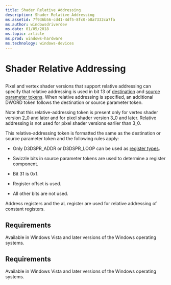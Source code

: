 ```yaml
---
title: Shader Relative Addressing
description: Shader Relative Addressing
ms.assetid: 7f936b56-cd41-4df5-8fc0-b8a7332ca7fa
ms.author: windowsdriverdev
ms.date: 01/05/2018
ms.topic: article
ms.prod: windows-hardware
ms.technology: windows-devices
---
```


# Shader Relative Addressing


## <span id="ddk_shader_relative_addressing_gg"></span><span id="DDK_SHADER_RELATIVE_ADDRESSING_GG"></span>


Pixel and vertex shader versions that support relative addressing can specify that relative addressing is used in bit 13 of [destination](destination-parameter-token.md) and [source parameter tokens](source-parameter-token.md). When relative addressing is specified, an additional DWORD token follows the destination or source parameter token.

Note that this relative-addressing token is present only for vertex shader version 2\_0 and later and for pixel shader version 3\_0 and later. Relative addressing is not used for pixel shader versions earlier than 3\_0.

This relative-addressing token is formatted the same as the destination or source parameter token and the following rules apply:

-   Only D3DSPR\_ADDR or D3DSPR\_LOOP can be used as [register types](https://msdn.microsoft.com/library/windows/hardware/ff569707).

-   Swizzle bits in source parameter tokens are used to determine a register component.

-   Bit 31 is 0x1.

-   Register offset is used.

-   All other bits are not used.

Address registers and the aL register are used for relative addressing of constant registers.

## <span id="Requirements"></span><span id="requirements"></span><span id="REQUIREMENTS"></span>Requirements


Available in Windows Vista and later versions of the Windows operating systems.

## <span id="Requirements"></span><span id="requirements"></span><span id="REQUIREMENTS"></span>Requirements


Available in Windows Vista and later versions of the Windows operating systems.

 

 





